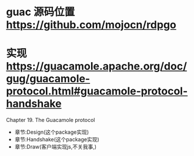 # guac 源码位置 https://github.com/mojocn/rdpgo



# 实现 https://guacamole.apache.org/doc/gug/guacamole-protocol.html#guacamole-protocol-handshake


Chapter 19. The Guacamole protocol
- 章节:Design(这个package实现)
- 章节:Handshake(这个package实现)
- 章节:Draw(客户端实现js,不关我事,)

